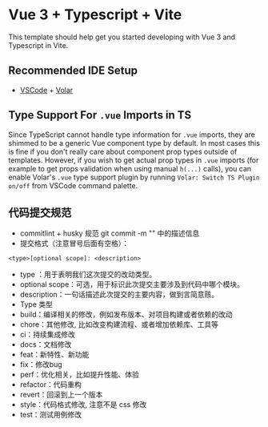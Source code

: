 # Vue 3 + Typescript + Vite

This template should help get you started developing with Vue 3 and Typescript in Vite.

## Recommended IDE Setup

- [VSCode](https://code.visualstudio.com/) + [Volar](https://marketplace.visualstudio.com/items?itemName=johnsoncodehk.volar)

## Type Support For `.vue` Imports in TS

Since TypeScript cannot handle type information for `.vue` imports, they are shimmed to be a generic Vue component type by default. In most cases this is fine if you don't really care about component prop types outside of templates. However, if you wish to get actual prop types in `.vue` imports (for example to get props validation when using manual `h(...)` calls), you can enable Volar's `.vue` type support plugin by running `Volar: Switch TS Plugin on/off` from VSCode command palette.

## 代码提交规范

* commitlint + husky 规范 git commit -m "" 中的描述信息
* 提交格式（注意冒号后面有空格）：
```
<type>[optional scope]: <description>
```
* type ：用于表明我们这次提交的改动类型。
* optional scope：可选，用于标识此次提交主要涉及到代码中哪个模块。
* description：一句话描述此次提交的主要内容，做到言简意赅。
* Type 类型
* build：编译相关的修改，例如发布版本、对项目构建或者依赖的改动
* chore：其他修改, 比如改变构建流程、或者增加依赖库、工具等
* ci：持续集成修改
* docs：文档修改
* feat：新特性、新功能
* fix：修改bug
* perf：优化相关，比如提升性能、体验
* refactor：代码重构
* revert：回滚到上一个版本
* style：代码格式修改, 注意不是 css 修改
* test：测试用例修改


